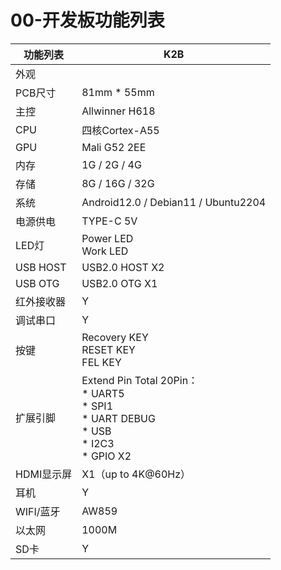 # 00-开发板功能列表



| 功能列表   | K2B                                                          |
| ---------- | ------------------------------------------------------------ |
| 外观       |                                                              |
| PCB尺寸    | 81mm * 55mm                                                  |
| 主控       | Allwinner H618                                               |
| CPU        | 四核Cortex-A55                                               |
| GPU        | Mali G52 2EE                                                 |
| 内存       | 1G / 2G / 4G                                                 |
| 存储       | 8G / 16G / 32G                                               |
| 系统       | Android12.0 / Debian11 / Ubuntu2204                          |
| 电源供电   | TYPE-C 5V                                                    |
| LED灯      | Power LED<br />Work LED                                      |
| USB HOST   | USB2.0 HOST X2                                               |
| USB OTG    | USB2.0 OTG X1                                                |
| 红外接收器 | Y                                                            |
| 调试串口   | Y                                                            |
| 按键       | Recovery KEY<br />RESET KEY<br />FEL KEY                     |
| 扩展引脚   | Extend Pin Total 20Pin：<br />* UART5<br />* SPI1<br />* UART DEBUG<br />* USB<br />* I2C3<br />* GPIO X2 |
| HDMI显示屏 | X1（up to 4K@60Hz）                                          |
| 耳机       | Y                                                            |
| WIFI/蓝牙  | AW859                                                        |
| 以太网     | 1000M                                                        |
| SD卡       | Y                                                            |

